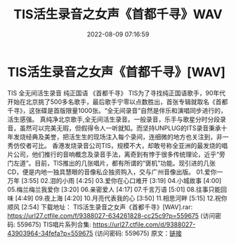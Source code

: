 ﻿---
title: TIS活生录音之女声《首都千寻》WAV
date: 2022-08-09 07:16:59
categories: WAV车载音乐、镜像
tags: 华语中文
---
# TIS活生录音之女声《首都千寻》[WAV]

TIS 全无间活生录音 纯正国语 《首都千寻》
TIS为了寻找纯正国语歌手，90年代开始在北京挑了500多名歌手，最后歌手宁零以点数胜出，首张专辑就取名《首都千寻》，这张碟是首版限量1000张。“全无间录音”自然是伴乐和演唱同步进行的，活生感强。
真纯净北京歌手,全无间活生录音。一般录音，乐手与歌星分时分段录音，虽然可以完美无瑕，但假得令人一听就知。而坚持UNPLUG的ITS录音秉承十年发烧经典及美誉，把活生生的现场注入每个录间，连细微的地方也关注到，非一秀仿佼者可比。
香港发烧录音公司TIS，规模不大，却敢号称全亚洲的最发烧的唱片公司，他们推行的音响概念及录音手法，离奇到有悖于很多传统理论，近乎“旁门左道”。目前，TIS推出的几张唱片，都有所谓的“褒机”功能。现引进的几张CD，便是内地一独具慧眼的音像私企独资购入，交与广州音像出版。
01.爱你一万年 [3:55]
02.泪的小雨 [4:25]
03.爱你在心口难开 [3:19]
04.小城故事 [4:00]
05.梅兰梅兰我爱你 [3:20]
06.亲密爱人 [4:17]
07.千言万语 [5:01]
08.往事只能回味 [4:49]
09.夜上海 [4:20]
10.月亮代表我的心 [3:50]
11.相思河畔 [5:15]
12.祝你顺风 [2:54]
下载地址：
TIS活生录音之女声《首都千寻》[WAV].rar: https://url27.ctfile.com/f/9388027-634261828-cc25c9?p=559675
(访问密码: 559675)
TIS唱片系列合集: https://url27.ctfile.com/d/9388027-43903964-34fefa?p=559675
(访问密码: 559675)
原文：[链接](https://blog.sina.com.cn/s/blog_1647c7e7601030yrs.html)
